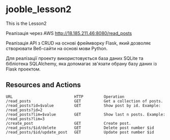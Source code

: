 # jooble_lesson2
This is the Lesson2

Реалізація через AWS http://18.185.211.46:8080/read_posts

Реалізація API з CRUD на основі фреймворку Flask, який дозволяє створювати Веб-сайти на основі мови Python.

Для реалізації проекту використовується база даних SQLite та бібліотека SQLAlchemy, яка допомагає зв'язати обрану базу даних із Flask проектом.


## Resources and Actions

    URL                           HTTP         Operation
    /read_posts                   GET          Get a collection of posts.
    /read_posts?id=$value         GET          Show post by id. Example: /read_posts?id=2
    /read_posts?lim=$value        GET          Show last n posts. Example: /read_posts?lim=3
    /create_post                  GET          Create post.
    /read_posts/$id/delete        GET          Delete post number $id
    /read_posts/$id/update_post   GET          Update post number $id

